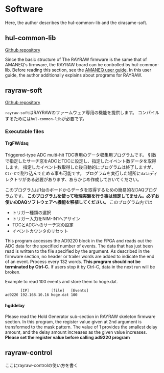 # Software

Here, the author describes the hul-common-lib and the cirasame-soft.

## hul-common-lib

[Github repository](https://github.com/spadi-alliance/hul-common-lib)

Since the basic structure of The RAYRAW firmware is the same that of AMANEQ's firmware, the RAYRAW board can be controlled by hul-common-lib.
Before reading this section, see the [AMANEQ user guide](https://spadi-alliance.github.io/ug-amaneq/software/software/).
In this user guide, the author additionally explains about programs for RAYRAW.

## rayraw-soft

[Github repository](https://github.com/spadi-alliance/rayraw-soft)

`rayraw-soft`はRAYRAWのファームウェア専用の機能を提供します。
コンパイルするためには`hul-common-lib`が必要です。

### Executable files

#### TrgFW/daq

Triggered-type ADC multi-hit TDC専用のデータ収集用プログラムです。
引数で指定したサーチ窓をADCとTDCに設定し、指定したイベント数データを取得します。
指定したイベント数取得した後自動的にプログラムは終了しますが、`Ctr-C`で割り込んで止める事も可能です。
プログラムを実行した場所に`data`ディレクトリがある必要があります、あらかじめ作成しておいてください。

このプログラムは1台のボードからデータを取得するための簡易的なDAQプログラムです。
**このプログラムを使って物理実験を行う事は想定してません。必ずお使いのDAQソフトウェアへ機能を移植してください。**
このプログラム内では

- トリガー種類の選択
- トリガー入力をNIM-IN1へアサイン
- TDCとADCへのサーチ窓の設定
- イベントカウンタのリセット

This program accesses the AD9220 block in the FPGA and reads out the ADC data for the specified number of events.
The data that has just been read is written to the file specified by the argument.
As described in the firmware section, no header or trailer words are added to indicate the end of an event.
Process every 132 words.
**This program should not be terminated by Ctrl-C.**
If users stop it by Ctrl-C, data in the next run will be broken.

Example to read 100 events and store them to hoge.dat.
```shell
       [IP]          [file]   [Events]
ad9220 192.168.10.16 hoge.dat 100
```

#### hgddelay

Please read the Hold Generator sub-section in RAYRAW skeleton firmware section.
In this program, the register value given at 2nd argument is transformed to the mask pattern.
The value of 1 provides the smallest delay amount, and the delay amount increases as the given value increases.
**Please set the register value before calling ad9220 program**

## rayraw-control

ここにrayraw-controlの使い方を書く